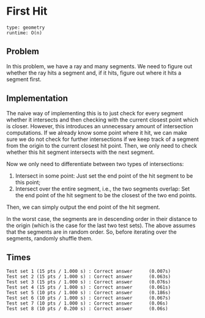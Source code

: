 # First Hit

```
type: geometry
runtime: O(n)
```

## Problem

In this problem, we have a ray and many segments. We need to figure out whether
the ray hits a segment and, if it hits, figure out where it hits a segment
first.

## Implementation

The naive way of implementing this is to just check for every segment whether
it intersects and then checking with the current closest point which is closer.
However, this introduces an unnecessary amount of intersection computations. If
we already know some point where it hit, we can make sure we do not check for
further intersections if we keep track of a segment from the origin to the
current closest hit point. Then, we only need to check whether this hit segment
intersects with the next segment.

Now we only need to differentiate between two types of intersections:
 1. Intersect in some point: Just set the end point of the hit segment to be
    this point;
 2. Intersect over the entire segment, i.e., the two segments overlap: Set the
    end point of the hit segment to be the closest of the two end points.

Then, we can simply output the end point of the hit segment.

In the worst case, the segments are in descending order in their distance to
the origin (which is the case for the last two test sets). The above assumes
that the segments are in random order. So, before iterating over the segments,
randomly shuffle them.

## Times

```
Test set 1 (15 pts / 1.000 s) : Correct answer      (0.007s)
Test set 2 (15 pts / 1.000 s) : Correct answer      (0.063s)
Test set 3 (15 pts / 1.000 s) : Correct answer      (0.076s)
Test set 4 (15 pts / 1.000 s) : Correct answer      (0.061s)
Test set 5 (10 pts / 1.000 s) : Correct answer      (0.186s)
Test set 6 (10 pts / 1.000 s) : Correct answer      (0.067s)
Test set 7 (10 pts / 1.000 s) : Correct answer      (0.06s)
Test set 8 (10 pts / 0.200 s) : Correct answer      (0.06s)
```
